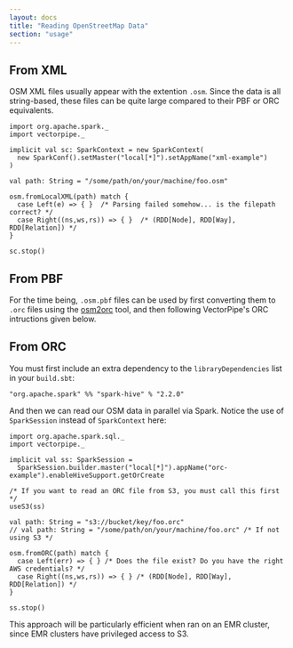 ```yaml
---
layout: docs
title: "Reading OpenStreetMap Data"
section: "usage"
---
```


## From XML

OSM XML files usually appear with the extention `.osm`. Since the data is all string-based,
these files can be quite large compared to their PBF or ORC equivalents.

```tut:silent
import org.apache.spark._
import vectorpipe._

implicit val sc: SparkContext = new SparkContext(
  new SparkConf().setMaster("local[*]").setAppName("xml-example")
)

val path: String = "/some/path/on/your/machine/foo.osm"

osm.fromLocalXML(path) match {
  case Left(e) => { }  /* Parsing failed somehow... is the filepath correct? */
  case Right((ns,ws,rs)) => { }  /* (RDD[Node], RDD[Way], RDD[Relation]) */
}

sc.stop()
```

## From PBF

For the time being, `.osm.pbf` files can be used by first converting them to `.orc`
files using the [osm2orc](https://github.com/mojodna/osm2orc) tool, and then following
VectorPipe's ORC intructions given below.

## From ORC

You must first include an extra dependency to the `libraryDependencies` list in your `build.sbt`:

```
"org.apache.spark" %% "spark-hive" % "2.2.0"
```

And then we can read our OSM data in parallel via Spark. Notice the use of `SparkSession`
instead of `SparkContext` here:

```tut:silent
import org.apache.spark.sql._
import vectorpipe._

implicit val ss: SparkSession =
  SparkSession.builder.master("local[*]").appName("orc-example").enableHiveSupport.getOrCreate

/* If you want to read an ORC file from S3, you must call this first */
useS3(ss)

val path: String = "s3://bucket/key/foo.orc"
// val path: String = "/some/path/on/your/machine/foo.orc" /* If not using S3 */

osm.fromORC(path) match {
  case Left(err) => { } /* Does the file exist? Do you have the right AWS credentials? */
  case Right((ns,ws,rs)) => { } /* (RDD[Node], RDD[Way], RDD[Relation]) */
}

ss.stop()
```

This approach will be particularly efficient when ran on an EMR cluster, since
EMR clusters have privileged access to S3.
